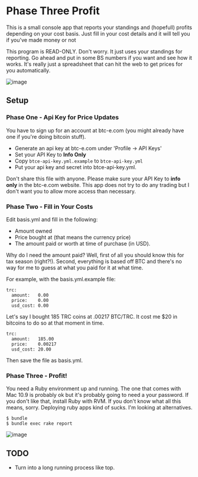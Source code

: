 # Phase Three Profit
This is a small console app that reports your standings and (hopefull) profits
depending on your cost basis.  Just fill in your cost details and it will
tell you if you've made money or not

This program is READ-ONLY.  Don't worry.  It just uses your standings for reporting.  Go ahead
and put in some BS numbers if you want and see how it works.  It's really just a spreadsheet
that can hit the web to get prices for you automatically.

![image](https://raw.github.com/squarism/phase_three_profit/master/img/report_color_table.png)


## Setup

### Phase One - Api Key for Price Updates
You have to sign up for an account at btc-e.com (you might already have one if you're doing bitcoin stuff).  

- Generate an api key at btc-e.com under 'Profile -> API Keys'
- Set your API Key to **Info Only** 
- Copy `btce-api-key.yml.example` to `btce-api-key.yml`
- Put your api key and secret into btce-api-key.yml.

Don't share this file with anyone.  Please make sure your API Key to **info only** in the btc-e.com website.  This app does not try to do any trading but I don't want you to allow more access than necessary.


### Phase Two - Fill in Your Costs
Edit basis.yml and fill in the following:

- Amount owned
- Price bought at (that means the currency price)
- The amount paid or worth at time of purchase (in USD).

Why do I need the amount paid?  Well, first of all you should know this for tax season (right?!).  Second, everything is based off BTC and there's no way for me to guess at what you paid for it at what time.

For example, with the basis.yml.example file:

    trc:
      amount:   0.00
      price:    0.00
      usd_cost: 0.00

Let's say I bought 185 TRC coins at .00217 BTC/TRC.  It cost me $20 in bitcoins to do so at that moment in time.

    trc:
      amount:   185.00
      price:    0.00217
      usd_cost: 20.00

Then save the file as basis.yml.


### Phase Three - Profit!
You need a Ruby environment up and running.  The one that comes with Mac 10.9 is probably ok but it's probably going to need a your password.  If you don't like that, install Ruby with RVM.  If you don't know what all this means, sorry.  Deploying ruby apps kind of sucks.  I'm looking at alternatives.

    $ bundle
    $ bundle exec rake report

![image](https://raw.github.com/squarism/phase_three_profit/master/img/underpants.png)



## TODO
- Turn into a long running process like top.